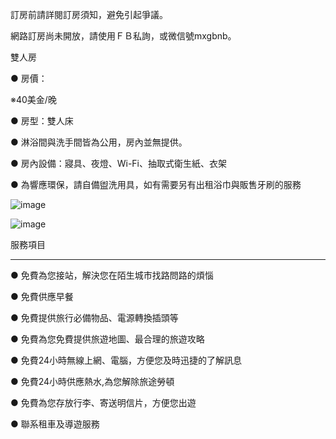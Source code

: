 
訂房前請詳閱訂房須知，避免引起爭議。

網路訂房尚未開放，請使用ＦＢ私詢，或微信號mxgbnb。


雙人房

● 房價：

※40美金/晚

● 房型：雙人床

● 淋浴間與洗手間皆為公用，房內並無提供。

● 房內設備：寢具、夜燈、Wi-Fi、抽取式衛生紙、衣架

● 為響應環保，請自備盥洗用具，如有需要另有出租浴巾與販售牙刷的服務



![image](https://i.imgur.com/JA8dryt.jpg)

![image](https://i.imgur.com/FURLvHi.jpg)



服務項目

-------------
● 免費為您接站，解決您在陌生城市找路問路的煩惱

● 免費供應早餐

● 免費提供旅行必備物品、電源轉換插頭等

● 免費為您免費提供旅遊地圖、最合理的旅遊攻略

● 免費24小時無線上網、電腦，方便您及時迅捷的了解訊息

● 免費24小時供應熱水,為您解除旅途勞頓

● 免費為您存放行李、寄送明信片，方便您出遊

● 聯系租車及導遊服務
